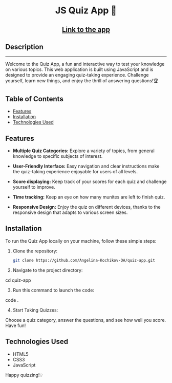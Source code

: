 <h1 align="center">JS Quiz App 🧩 </a> 
<h2 align="center"><a href="https://uncovered-typhoon-chanter.glitch.me/" target="_blank">Link to the app</a> 


## Description
<hr>

<p>Welcome to the Quiz App, a fun and interactive way to test your knowledge on various topics. This web application is built using JavaScript and is designed to provide an engaging quiz-taking experience. Challenge yourself, learn new things, and enjoy the thrill of answering questions!🏆</p>

## Table of Contents

- [Features](#features)
- [Installation](#installation)
- [Technologies Used](#technologies-used)


## Features

- **Multiple Quiz Categories:** Explore a variety of topics, from general knowledge to specific subjects of interest.

- **User-Friendly Interface:** Easy navigation and clear instructions make the quiz-taking experience enjoyable for users of all levels.
  
- **Score displaying:** Keep track of your scores for each quiz and challenge yourself to improve.

- **Time tracking:** Keep an eye on how many munites are left to finish quiz.

- **Responsive Design:** Enjoy the quiz on different devices, thanks to the responsive design that adapts to various screen sizes.



## Installation

<p>To run the Quiz App locally on your machine, follow these simple steps:</p>

1. Clone the repository:

   ```bash
   git clone https://github.com/Angelina-Kochikov-QA/quiz-app.git

2. Navigate to the project directory:

cd quiz-app

3. Run this command to launch the code:
<p>code .</p>

4. Start Taking Quizzes:
<p>Choose a quiz category, answer the questions, and see how well you score. Have fun!</p>

## Technologies Used

<ul>
   <li>HTML5</li>
   <li>CSS3</li>
   <li>JavaScript</li>
</ul>

Happy quizzing!💡






